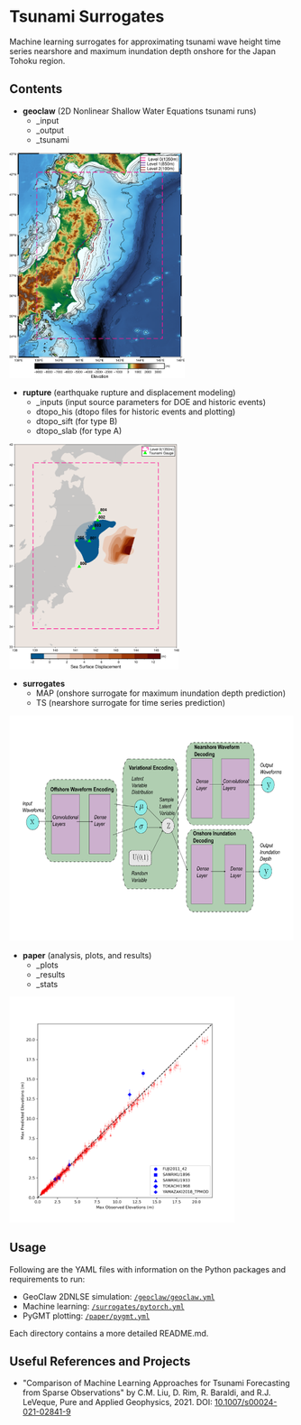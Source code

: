 # Tsunami Surrogates

Machine learning surrogates for approximating tsunami wave height time series nearshore and maximum inundation depth onshore for the Japan Tohoku region.

## Contents
- **geoclaw** (2D Nonlinear Shallow Water Equations tsunami runs)
  - _input
  - _output
  - _tsunami
<img src="/paper/_plots/model_region_geoclaw.png" alt="Model Region" height="400">

- **rupture** (earthquake rupture and displacement modeling)
  - _inputs (input source parameters for DOE and historic events)
  - dtopo_his (dtopo files for historic events and plotting)
  - dtopo_sift (for type B)
  - dtopo_slab (for type A)
<img src="/paper/_plots/displacement_fault_fuji.png" alt="Displacement Ex" height="400">

- **surrogates**
  - MAP (onshore surrogate for maximum inundation depth prediction)
  - TS (nearshore surrogate for time series prediction)
<img src="/paper/_plots/VEDArch.png" alt="VED" height="400">

- **paper** (analysis, plots, and results)
  - _plots
  - _results
  - _stats
<img src="/paper/_plots/scatter_TS__riku_6042.png" alt="Plots" height="400">

## Usage

Following are the YAML files with information on the Python packages and requirements to run:
- GeoClaw 2DNLSE simulation: [`/geoclaw/geoclaw.yml`](/geoclaw/geoclaw.yml)
- Machine learning: [`/surrogates/pytorch.yml`](/surrogates/pytorch.yml)
- PyGMT plotting: [`/paper/pygmt.yml`](/paper/pygmt.yml)

Each directory contains a more detailed README.md.

## Useful References and Projects

- "Comparison of Machine Learning Approaches for Tsunami Forecasting from Sparse Observations" by C.M. Liu, D. Rim, R. Baraldi, and R.J. LeVeque, Pure and Applied Geophysics, 2021. DOI: [10.1007/s00024-021-02841-9](https://doi.org/10.1007/s00024-021-02841-9)


